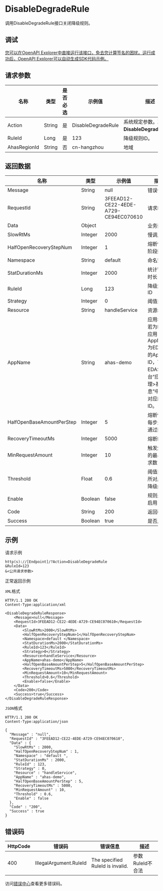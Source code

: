 # DisableDegradeRule

调用DisableDegradeRule接口关闭降级规则。

## 调试

[您可以在OpenAPI Explorer中直接运行该接口，免去您计算签名的困扰。运行成功后，OpenAPI Explorer可以自动生成SDK代码示例。](https://api.aliyun.com/#product=ahas-openapi&api=DisableDegradeRule&type=RPC&version=2019-09-01)

## 请求参数

|名称|类型|是否必选|示例值|描述|
|--|--|----|---|--|
|Action|String|是|DisableDegradeRule|系统规定参数。取值：**DisableDegradeRule**。 |
|RuleId|Long|是|123|降级规则ID。 |
|AhasRegionId|String|否|cn-hangzhou|地域 |

## 返回数据

|名称|类型|示例值|描述|
|--|--|---|--|
|Message|String|null|错误信息 |
|RequestId|String|3FEEAD12-CE22-4EDE-A729-CE94EC070610|请求ID |
|Data|Object| |业务数据 |
|SlowRtMs|Integer|2000|慢调用RT |
|HalfOpenRecoveryStepNum|Integer|1|熔断恢复阶段数 |
|Namespace|String|default|命名空间 |
|StatDurationMs|Integer|2000|统计窗口时长 |
|RuleId|Long|123|降级规则ID |
|Strategy|Integer|0|阈值类型 |
|Resource|String|handleService|资源名 |
|AppName|String|ahas-demo|应用名，若为EDAS应用，则AppName为EDAS中的App ID，可在EDAS控制台“应用管理\>基本信息”中查看对应的ID。 |
|HalfOpenBaseAmountPerStep|Integer|5|熔断恢复每步最小通过数目 |
|RecoveryTimeoutMs|Integer|5000|熔断时长 |
|MinRequestAmount|Integer|10|触发熔断的最小请求数目 |
|Threshold|Float|0.6|阈值类型所对应的降级阈值 |
|Enable|Boolean|false|规则是否启用 |
|Code|String|200|返回码 |
|Success|Boolean|true|是否成功 |

## 示例

请求示例

```
http(s)://[Endpoint]/?Action=DisableDegradeRule
&RuleId=123
&<公共请求参数>
```

正常返回示例

`XML`格式

```
HTTP/1.1 200 OK
Content-Type:application/xml

<DisableDegradeRuleResponse>
    <Message>null</Message>
    <RequestId>3FEEAD12-CE22-4EDE-A729-CE94EC070610</RequestId>
    <Data>
        <SlowRtMs>2000</SlowRtMs>
        <HalfOpenRecoveryStepNum>1</HalfOpenRecoveryStepNum>
        <Namespace>default </Namespace>
        <StatDurationMs>2000</StatDurationMs>
        <RuleId>123</RuleId>
        <Strategy>0</Strategy>
        <Resource>handleService</Resource>
        <AppName>ahas-demo</AppName>
        <HalfOpenBaseAmountPerStep>5</HalfOpenBaseAmountPerStep>
        <RecoveryTimeoutMs>5000</RecoveryTimeoutMs>
        <MinRequestAmount>10</MinRequestAmount>
        <Threshold>0.6</Threshold>
        <Enable>false</Enable>
    </Data>
    <Code>200</Code>
    <Success>true</Success>
</DisableDegradeRuleResponse>
```

`JSON`格式

```
HTTP/1.1 200 OK
Content-Type:application/json

{
  "Message" : "null",
  "RequestId" : "3FEEAD12-CE22-4EDE-A729-CE94EC070610",
  "Data" : {
    "SlowRtMs" : 2000,
    "HalfOpenRecoveryStepNum" : 1,
    "Namespace" : "default ",
    "StatDurationMs" : 2000,
    "RuleId" : 123,
    "Strategy" : 0,
    "Resource" : "handleService",
    "AppName" : "ahas-demo",
    "HalfOpenBaseAmountPerStep" : 5,
    "RecoveryTimeoutMs" : 5000,
    "MinRequestAmount" : 10,
    "Threshold" : 0.6,
    "Enable" : false
  },
  "Code" : "200",
  "Success" : true
}
```

## 错误码

|HttpCode|错误码|错误信息|描述|
|--------|---|----|--|
|400|IllegalArgument.RuleId|The specified RuleId is invalid.|参数RuleId不合法|

访问[错误中心](https://error-center.aliyun.com/status/product/ahas-openapi)查看更多错误码。

